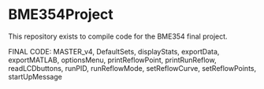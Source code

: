 BME354Project
=============
This repository exists to compile code for the BME354 final project.

FINAL CODE:
MASTER_v4, DefaultSets, displayStats, exportData, exportMATLAB, optionsMenu,
printReflowPoint, printRunReflow, readLCDbuttons, runPID, runReflowMode, setReflowCurve,
setReflowPoints, startUpMessage
